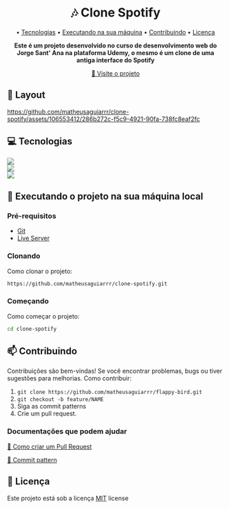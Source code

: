 <h1 align="center" style="font-weight: bold;">🎶 Clone Spotify</h1>

<p align="center">
 • <a href="#tech">Tecnologias</a> • 
 <a href="#started">Executando na sua máquina</a> • 
 <a href="#contribute">Contribuindo</a> • 
 <a href="#license">Licença</a>
</p>

<p align="center">
    <b>Este é um projeto desenvolvido no curso de desenvolvimento web do Jorge Sant' Ana na plataforma Udemy, o mesmo é um clone de uma antiga interface do Spotify</b>
</p>

<p align="center">
     <a href="https://matheusaguiarrr.github.io/clone-spotify/" target="_blank">📱 Visite o projeto</a>
</p>

<h2 id="layout">🎨 Layout</h2>

https://github.com/matheusaguiarrr/clone-spotify/assets/106553412/286b272c-f5c9-4921-90fa-738fc8eaf2fc

<p align="center">
    
</p>

<h2 id="tech">💻 Tecnologias</h2>

  <a href="https://developer.mozilla.org/pt-BR/docs/Web/HTML"><img src="https://img.shields.io/badge/html5-%23E34F26.svg?style=for-the-badge&logo=html5&logoColor=white" target="_blank"></a>
  <br>
  <a href="https://developer.mozilla.org/pt-BR/docs/Web/CSS"><img src="https://img.shields.io/badge/css3-%231572B6.svg?style=for-the-badge&logo=css3&logoColor=white" target="_blank"></a>
  <br>
  <a href="https://getbootstrap.com/"><img src="https://img.shields.io/badge/bootstrap-%238511FA.svg?style=for-the-badge&logo=bootstrap&logoColor=white" target="_blank"></a>

<h2 id="started">🚀 Executando o projeto na sua máquina local</h2>

<h3>Pré-requisitos</h3>

- [Git](https://github.com)
- [Live Server](https://www.freecodecamp.org/portuguese/news/live-server-no-vs-code-como-atualizar-automaticamente-o-seu-navegador-com-essa-extensao-simples/)

<h3>Clonando</h3>

Como clonar o projeto:

```bash
https://github.com/matheusaguiarrr/clone-spotify.git
```

<h3>Começando</h3>

Como começar o projeto:

```bash
cd clone-spotify
```

<h2 id="contribute">📫 Contribuindo</h2>
Contribuições são bem-vindas! 
Se você encontrar problemas, bugs ou tiver sugestões para melhorias.
Como contribuir:

1. `git clone https://github.com/matheusaguiarrr/flappy-bird.git`
2. `git checkout -b feature/NAME`
3. Siga as commit patterns
4. Crie um pull request.

<h3>Documentações que podem ajudar</h3>

[📝 Como criar um Pull Request](https://www.atlassian.com/br/git/tutorials/making-a-pull-request)

[💾 Commit pattern](https://gist.github.com/joshbuchea/6f47e86d2510bce28f8e7f42ae84c716)

<h2 id="license">📝 Licença</h2>

Este projeto está sob a licença [MIT](LICENSE) license
